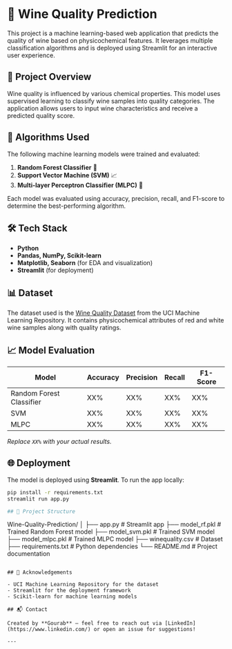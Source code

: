 # 🍷 Wine Quality Prediction

This project is a machine learning-based web application that predicts the quality of wine based on physicochemical features. It leverages multiple classification algorithms and is deployed using Streamlit for an interactive user experience.

## 🚀 Project Overview

Wine quality is influenced by various chemical properties. This model uses supervised learning to classify wine samples into quality categories. The application allows users to input wine characteristics and receive a predicted quality score.

## 🧠 Algorithms Used

The following machine learning models were trained and evaluated:

1. **Random Forest Classifier** 🌲  
2. **Support Vector Machine (SVM)** 📈  
3. **Multi-layer Perceptron Classifier (MLPC)** 🧠

Each model was evaluated using accuracy, precision, recall, and F1-score to determine the best-performing algorithm.

## 🛠️ Tech Stack

- **Python**
- **Pandas, NumPy, Scikit-learn**
- **Matplotlib, Seaborn** (for EDA and visualization)
- **Streamlit** (for deployment)

## 📊 Dataset

The dataset used is the [Wine Quality Dataset](https://archive.ics.uci.edu/ml/datasets/Wine+Quality) from the UCI Machine Learning Repository. It contains physicochemical attributes of red and white wine samples along with quality ratings.

## 📈 Model Evaluation

| Model                  | Accuracy | Precision | Recall | F1-Score |
|------------------------|----------|-----------|--------|----------|
| Random Forest Classifier | XX%      | XX%       | XX%    | XX%      |
| SVM                    | XX%      | XX%       | XX%    | XX%      |
| MLPC                   | XX%      | XX%       | XX%    | XX%      |

*Replace `XX%` with your actual results.*

## 🌐 Deployment

The model is deployed using **Streamlit**. To run the app locally:

```bash
pip install -r requirements.txt
streamlit run app.py

## 📁 Project Structure

```
Wine-Quality-Prediction/
│
├── app.py                  # Streamlit app
├── model_rf.pkl            # Trained Random Forest model
├── model_svm.pkl           # Trained SVM model
├── model_mlpc.pkl          # Trained MLPC model
├── winequality.csv         # Dataset
├── requirements.txt        # Python dependencies
└── README.md               # Project documentation
```

## 🙌 Acknowledgements

- UCI Machine Learning Repository for the dataset
- Streamlit for the deployment framework
- Scikit-learn for machine learning models

## 📬 Contact

Created by **Gourab** – feel free to reach out via [LinkedIn](https://www.linkedin.com/) or open an issue for suggestions!

---
